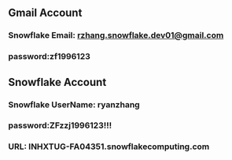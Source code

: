## Gmail Account

### Snowflake Email: rzhang.snowflake.dev01@gmail.com
### password:zf1996123

## Snowflake Account

### Snowflake UserName: ryanzhang 
### password:ZFzzj1996123!!!
### URL: INHXTUG-FA04351.snowflakecomputing.com




